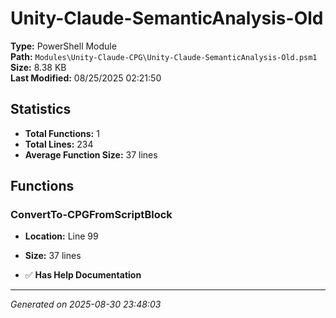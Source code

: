 # Unity-Claude-SemanticAnalysis-Old

**Type:** PowerShell Module  
**Path:** `Modules\Unity-Claude-CPG\Unity-Claude-SemanticAnalysis-Old.psm1`  
**Size:** 8.38 KB  
**Last Modified:** 08/25/2025 02:21:50  

## Statistics

- **Total Functions:** 1
- **Total Lines:** 234
- **Average Function Size:** 37 lines

## Functions


### ConvertTo-CPGFromScriptBlock

- **Location:** Line 99
- **Size:** 37 lines

- ✅ **Has Help Documentation**

---
*Generated on 2025-08-30 23:48:03*
